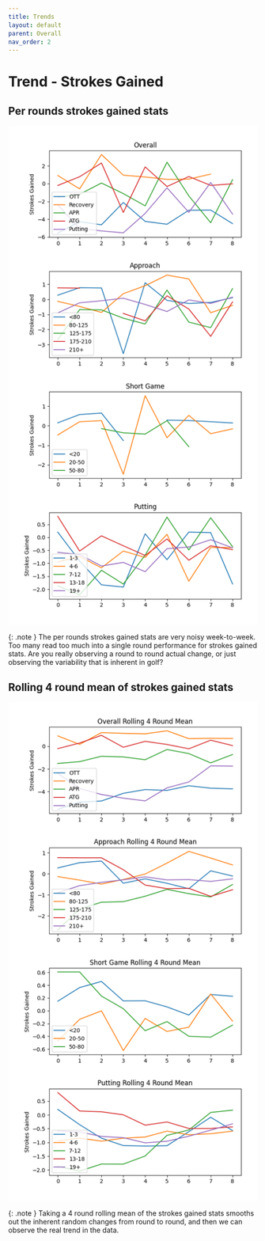 ```yaml
---
title: Trends
layout: default
parent: Overall
nav_order: 2
---
```


# Trend - Strokes Gained

## Per rounds strokes gained stats
![trend 1](../../assets/all/trend_1.png)

{: .note }
The per rounds strokes gained stats are very noisy week-to-week. Too many read too much into a single round performance for strokes gained stats. Are you really observing a round to round actual change, or just observing the variability that is inherent in golf?

## Rolling 4 round mean of strokes gained stats
![trend 4](../../assets/all/trend_4.png)

{: .note }
Taking a 4 round rolling mean of the strokes gained stats smooths out the inherent random changes from round to round, and then we can observe the real trend in the data.
